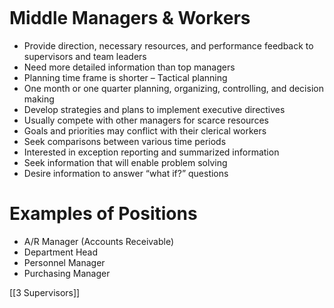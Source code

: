 ```table-of-contents
```
# Middle Managers & Workers
- Provide direction, necessary resources, and performance feedback to supervisors and team leaders
- Need more detailed information than top managers
- Planning time frame is shorter – Tactical planning
- One month or one quarter planning, organizing, controlling, and decision making
- Develop strategies and plans to implement executive directives
- Usually compete with other managers for scarce resources
- Goals and priorities may conflict with their clerical workers
- Seek comparisons between various time periods
- Interested in exception reporting and summarized information
- Seek information that will enable problem solving
- Desire information to answer “what if?” questions

# Examples of Positions
- A/R Manager (Accounts Receivable)
- Department Head
- Personnel Manager
- Purchasing Manager

[[3 Supervisors]]
